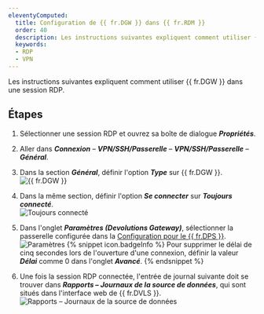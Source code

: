 ```yaml
---
eleventyComputed:
  title: Configuration de {{ fr.DGW }} dans {{ fr.RDM }}
  order: 40
  description: Les instructions suivantes expliquent comment utiliser {{ fr.DGW }} dans une session RDP.
  keywords:
  - RDP
  - VPN
---
```

Les instructions suivantes expliquent comment utiliser {{ fr.DGW }} dans une session RDP.

## Étapes 

1. Sélectionner une session RDP et ouvrez sa boîte de dialogue ***Propriétés***. 
1. Aller dans ***Connexion*** – ***VPN/SSH/Passerelle*** – ***VPN/SSH/Passerelle*** – ***Général***.
1. Dans la section ***Général***, définir l'option ***Type*** sur {{ fr.DGW }}.  
![{{ fr.DGW }}](https://webdevolutions.azureedge.net/docs/fr/server/DGW0008.png) 
1. Dans la même section, définir l'option ***Se connecter*** sur ***Toujours connecté***.  
![Toujours connecté](https://webdevolutions.azureedge.net/docs/fr/server/DGW0009.png) 
1. Dans l'onglet ***Paramètres (Devolutions Gateway)***, sélectionner la passerelle configurée dans la [Configuration pour le {{ fr.DPS }}](/fr/server/dgw/server-configuration/).  
![Paramètres](https://webdevolutions.azureedge.net/docs/fr/server/DGW0007.png) 
{% snippet icon.badgeInfo %}
Pour supprimer le délai de cinq secondes lors de l'ouverture d'une connexion, définir la valeur ***Délai*** comme 0 dans l'onglet ***Avancé***.
{% endsnippet %}  

6. Une fois la session RDP connectée, l'entrée de journal suivante doit se trouver dans ***Rapports – Journaux de la source de données***, qui sont situés dans l'interface web de {{ fr.DVLS }}.  
![Rapports – Journaux de la source de données](https://webdevolutions.azureedge.net/docs/fr/server/DGW0010.png) 
